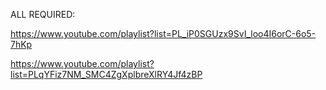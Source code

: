 ALL REQUIRED:

https://www.youtube.com/playlist?list=PL_iP0SGUzx9SvI_loo4I6orC-6o5-7hKp

https://www.youtube.com/playlist?list=PLqYFiz7NM_SMC4ZgXplbreXlRY4Jf4zBP


